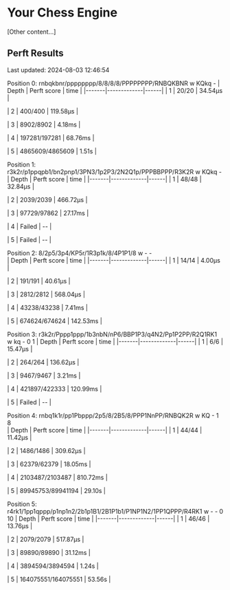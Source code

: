 # Your Chess Engine

[Other content...]

## Perft Results

Last updated: 2024-08-03 12:46:54

Position 0: rnbqkbnr/pppppppp/8/8/8/8/PPPPPPPP/RNBQKBNR w KQkq -
| Depth | Perft score | time |
|-------|-------------|------|
| 1 | 20/20 | 34.54µs |

| 2 | 400/400 | 119.58µs |

| 3 | 8902/8902 | 4.18ms |

| 4 | 197281/197281 | 68.76ms |

| 5 | 4865609/4865609 | 1.51s |

Position 1: r3k2r/p1ppqpb1/bn2pnp1/3PN3/1p2P3/2N2Q1p/PPPBBPPP/R3K2R w KQkq - 
| Depth | Perft score | time |
|-------|-------------|------|
| 1 | 48/48 | 32.84µs |

| 2 | 2039/2039 | 466.72µs |

| 3 | 97729/97862 | 27.17ms |

| 4 | Failed | -- |

| 5 | Failed | -- |

Position 2: 8/2p5/3p4/KP5r/1R3p1k/8/4P1P1/8 w - -  
| Depth | Perft score | time |
|-------|-------------|------|
| 1 | 14/14 | 4.00µs |

| 2 | 191/191 | 40.61µs |

| 3 | 2812/2812 | 568.04µs |

| 4 | 43238/43238 | 7.41ms |

| 5 | 674624/674624 | 142.53ms |

Position 3: r3k2r/Pppp1ppp/1b3nbN/nP6/BBP1P3/q4N2/Pp1P2PP/R2Q1RK1 w kq - 0 1
| Depth | Perft score | time |
|-------|-------------|------|
| 1 | 6/6 | 15.47µs |

| 2 | 264/264 | 136.62µs |

| 3 | 9467/9467 | 3.21ms |

| 4 | 421897/422333 | 120.99ms |

| 5 | Failed | -- |

Position 4: rnbq1k1r/pp1Pbppp/2p5/8/2B5/8/PPP1NnPP/RNBQK2R w KQ - 1 8  
| Depth | Perft score | time |
|-------|-------------|------|
| 1 | 44/44 | 11.42µs |

| 2 | 1486/1486 | 309.62µs |

| 3 | 62379/62379 | 18.05ms |

| 4 | 2103487/2103487 | 810.72ms |

| 5 | 89945753/89941194 | 29.10s |

Position 5: r4rk1/1pp1qppp/p1np1n2/2b1p1B1/2B1P1b1/P1NP1N2/1PP1QPPP/R4RK1 w - - 0 10
| Depth | Perft score | time |
|-------|-------------|------|
| 1 | 46/46 | 13.76µs |

| 2 | 2079/2079 | 517.87µs |

| 3 | 89890/89890 | 31.12ms |

| 4 | 3894594/3894594 | 1.24s |

| 5 | 164075551/164075551 | 53.56s |
<!-- End of Perft Results -->